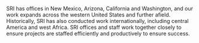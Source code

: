SRI has offices in New Mexico, Arizona, California and Washington, and our work expands across the western United States and further afield. Historically, SRI has also conducted work internationally, including central America and west Africa. SRI offices and staff work together closely to ensure projects are staffed efficiently and productively to ensure success. 